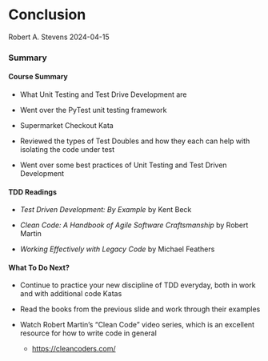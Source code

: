 Conclusion
================
Robert A. Stevens
2024-04-15

### Summary

#### Course Summary

-   What Unit Testing and Test Drive Development are

-   Went over the PyTest unit testing framework

-   Supermarket Checkout Kata

-   Reviewed the types of Test Doubles and how they each can help with
    isolating the code under test

-   Went over some best practices of Unit Testing and Test Driven
    Development

#### TDD Readings

-   *Test Driven Development: By Example* by Kent Beck

-   *Clean Code: A Handbook of Agile Software Craftsmanship* by Robert
    Martin

-   *Working Effectively with Legacy Code* by Michael Feathers

#### What To Do Next?

-   Continue to practice your new discipline of TDD everyday, both in
    work and with additional code Katas

-   Read the books from the previous slide and work through their
    examples

-   Watch Robert Martin’s “Clean Code” video series, which is an
    excellent resource for how to write code in general

    -   <https://cleancoders.com/>
